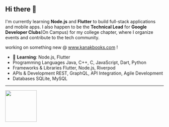 ## Hi there 👋

I'm currently learning **Node.js** and **Flutter** to build full-stack applications and mobile apps. 
I also happen to be the **Technical Lead** for **Google Developer Clubs**(On Campus) for my college chapter, where I organize events and contribute to the tech community.

working on something new @ www.kanakbooks.com !

- 🌱 **Learning**: Node.js, Flutter
- Programming Languages Java, C++, C, JavaScript, Dart, Python
- Frameworks & Libraries Flutter, Node.js, Riverpod
- APIs & Development REST, GraphQL, API Integration, Agile Development
- Databases SQLite, MySQL

---
  
   <img src="https://raw.githubusercontent.com/GSSoC24/Postman-Challenge/main/docs/assets/5.png" width="100px" height="100px" />
 </a>
</div>
</details>


